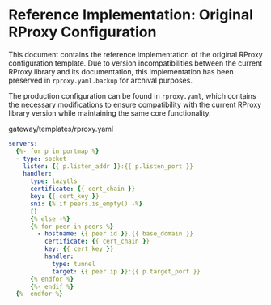 # Reference Implementation: Original RProxy Configuration

This document contains the reference implementation of the original RProxy configuration template. Due to version incompatibilities between the current RProxy library and its documentation, this implementation has been preserved in `rproxy.yaml.backup` for archival purposes.

The production configuration can be found in `rproxy.yaml`, which contains the necessary modifications to ensure compatibility with the current RProxy library version while maintaining the same core functionality.

gateway/templates/rproxy.yaml
```yaml
servers:
  {%- for p in portmap %}
  - type: socket
    listen: {{ p.listen_addr }}:{{ p.listen_port }}
    handler:
      type: lazytls
      certificate: {{ cert_chain }}
      key: {{ cert_key }}
      sni: {% if peers.is_empty() -%}
      []
      {% else -%}
      {% for peer in peers %}
        - hostname: {{ peer.id }}.{{ base_domain }}
          certificate: {{ cert_chain }}
          key: {{ cert_key }}
          handler:
            type: tunnel
            target: {{ peer.ip }}:{{ p.target_port }}
      {% endfor %}
      {%- endif %}
  {%- endfor %}
  ```